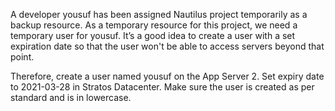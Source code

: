 A developer yousuf has been assigned Nautilus project temporarily as a backup resource. As a temporary resource for this project, we need a temporary user for yousuf. It’s a good idea to create a user with a set expiration date so that the user won't be able to access servers beyond that point.



Therefore, create a user named yousuf on the App Server 2. Set expiry date to 2021-03-28 in Stratos Datacenter. Make sure the user is created as per standard and is in lowercase.
